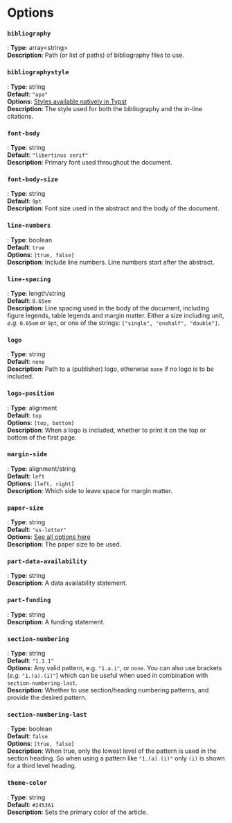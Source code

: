 # Options

### `bibliography`

:   **Type**: <span class="type type-array">array</span><span class="type-or">&lt;</span><span class="type type-string">string</span><span class="type-or">&gt;</span>  
    **Description**: Path (or list of paths) of bibliography files to use.

### `bibliographystyle`

:   **Type**: <span class="type type-string">string</span>  
    **Default**: `"apa"`  
    **Options**: [Styles available natively in Typst](https://typst.app/docs/reference/model/bibliography/#styles)  
    **Description**: The style used for both the bibliography and the in-line citations.

### `font-body`

:   **Type**: <span class="type type-string">string</span>  
    **Default**: `"libertinus serif"`  
    **Description**: Primary font used throughout the document.

### `font-body-size`

:   **Type**: <span class="type type-string">string</span>  
    **Default**: `9pt`  
    **Description**: Font size used in the abstract and the body of the document.

### `line-numbers`

:   **Type**: <span class="type type-boolean">boolean</span>  
    **Default**: `true`  
    **Options**: `[true, false]`  
    **Description**: Include line numbers. Line numbers start after the abstract.

### `line-spacing`

:   **Type**: <span class="type type-variant">length</span><span class="type-or">/</span><span class="type type-string">string</span>  
    **Default**: `0.65em`  
    **Description**: Line spacing used in the body of the document, including figure legends, table legends and margin matter. Either a size including unit, *e.g.* `0.65em` or `9pt`, or one of the strings: `["single", "onehalf", "double"]`.

### `logo`

:   **Type**: <span class="type type-string">string</span>  
    **Default**: `none`  
    **Description**: Path to a (publisher) logo, otherwise `none` if no logo is to be included.

### `logo-position`

:   **Type**: <span class="type type-variant">alignment</span>  
    **Default**: `top`  
    **Options**: `[top, bottom]`  
    **Description**: When a logo is included, whether to print it on the top or bottom of the first page.

### `margin-side`

:   **Type**: <span class="type type-variant">alignment</span><span class="type-or">/</span><span class="type type-string">string</span>  
    **Default**: `left`  
    **Options**: `[left, right]`  
    **Description**: Which side to leave space for margin matter.

### `paper-size`

:   **Type**: <span class="type type-string">string</span>  
    **Default**: `"us-letter"`  
    **Options**: [See all options here](https://typst.app/docs/reference/layout/page/#parameters-paper)  
    **Description**: The paper size to be used.

### `part-data-availability`

:   **Type**: <span class="type type-string">string</span>  
    **Description**: A data availability statement.

### `part-funding`

:   **Type**: <span class="type type-string">string</span>  
    **Description**: A funding statement.

### `section-numbering`

:   **Type**: <span class="type type-string">string</span>  
    **Default**: `"1.1.1"`  
    **Options**: Any valid pattern, e.g. `"1.a.i"`, or `none`. You can also use brackets (*e.g.* `"1.(a).(i)"`) which can be useful when used in combination with `section-numbering-last`.  
    **Description**: Whether to use section/heading numbering patterns, and provide the desired pattern.

### `section-numbering-last`

:   **Type**: <span class="type type-boolean">boolean</span>  
    **Default**: `false`  
    **Options**: `[true, false]`  
    **Description**: When true, only the lowest level of the pattern is used in the section heading. So when using a pattern like `"1.(a).(i)"` only `(i)` is shown for a third level heading.

### `theme-color`

:   **Type**: <span class="type type-string">string</span>  
    **Default**: `#2453A1`  
    **Description**: Sets the primary color of the article.